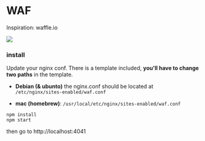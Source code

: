 # WAF

Inspiration: waffle.io


![](https://s3-eu-west-1.amazonaws.com/uploads-eu.hipchat.com/106644/786095/R0uqVbH2DgtYYCX/waf_network_todo2.gif)


### install

Update your nginx conf. There is a template included, **you'll have to change two paths** in the template.


- **Debian (& ubunto)** the nginx.conf should be located at `/etc/nginx/sites-enabled/waf.conf`

- **mac (homebrew)**: `/usr/local/etc/nginx/sites-enabled/waf.conf`


```
npm install
npm start
```

then go to http://localhost:4041




